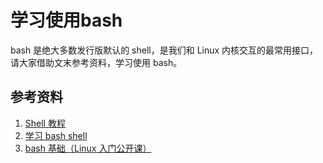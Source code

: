# 学习使用bash

bash 是绝大多数发行版默认的 shell，是我们和 Linux 内核交互的最常用接口，请大家借助文末参考资料，学习使用 bash。

## 参考资料

1. [Shell 教程](http://www.runoob.com/linux/linux-shell.html)
2. [学习 bash shell](http://cn.linux.vbird.org/linux_basic/0320bash.php)
3. [bash 基础（Linux 入门公开课）](https://ftp.ustclug.org/course/)